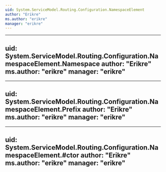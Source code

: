 ```yaml
---
uid: System.ServiceModel.Routing.Configuration.NamespaceElement
author: "Erikre"
ms.author: "erikre"
manager: "erikre"
---
```


---
uid: System.ServiceModel.Routing.Configuration.NamespaceElement.Namespace
author: "Erikre"
ms.author: "erikre"
manager: "erikre"
---

---
uid: System.ServiceModel.Routing.Configuration.NamespaceElement.Prefix
author: "Erikre"
ms.author: "erikre"
manager: "erikre"
---

---
uid: System.ServiceModel.Routing.Configuration.NamespaceElement.#ctor
author: "Erikre"
ms.author: "erikre"
manager: "erikre"
---
